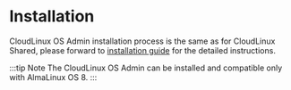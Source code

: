 # Installation

CloudLinux OS Admin installation process is the same as for CloudLinux Shared, 
please forward to [installation guide](/shared/cloudlinux_installation) for the detailed instructions.

:::tip Note
The CloudLinux OS Admin can be installed and compatible only with AlmaLinux OS 8.
:::
